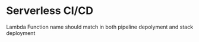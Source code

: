 # Serverless CI/CD
  Lambda Function name should match in both pipeline depolyment and stack deployment
